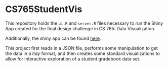 # CS765StudentVis

This repository holds the `ui.R` and `server.R` files necessary to run the Shiny App created for the final design challenge in CS 765: Data Visualization.

Additionally, the shiny app can be found [here](https://bgstieber.shinyapps.io/CS765StudentVis/).

This project first reads in a JSON file, performs some manipulation to get the data in a _tidy_ format, and then creates some standard visualizations to allow for interactive exploration of a student gradebook data set.